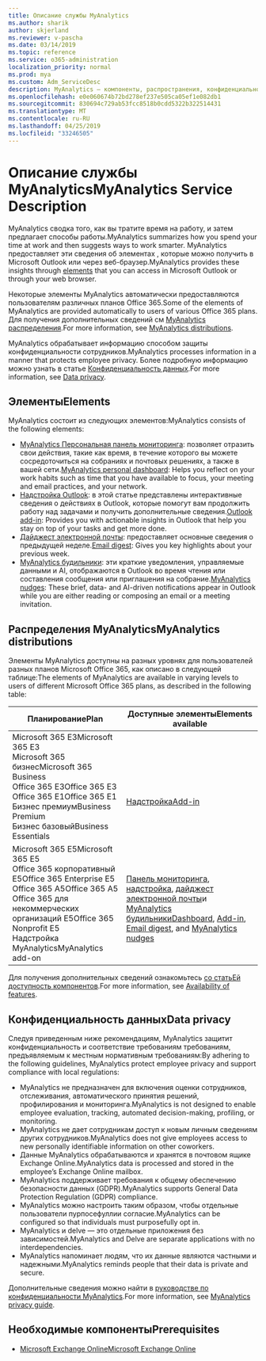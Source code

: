 ```yaml
---
title: Описание службы MyAnalytics
ms.author: sharik
author: skjerland
ms.reviewer: v-pascha
ms.date: 03/14/2019
ms.topic: reference
ms.service: o365-administration
localization_priority: normal
ms.prod: mya
ms.custom: Adm_ServiceDesc
description: MyAnalytics — компоненты, распространения, конфиденциальность и необходимые компоненты
ms.openlocfilehash: e0e060674b72bd278ef237e505ca05ef1e082db1
ms.sourcegitcommit: 830694c729ab53fcc8518b0cdd5322b322514431
ms.translationtype: MT
ms.contentlocale: ru-RU
ms.lasthandoff: 04/25/2019
ms.locfileid: "33246505"
---
```

# <a name="myanalytics-service-description"></a><span data-ttu-id="e04b4-103">Описание службы MyAnalytics</span><span class="sxs-lookup"><span data-stu-id="e04b4-103">MyAnalytics Service Description</span></span>

<span data-ttu-id="e04b4-104">MyAnalytics сводка того, как вы тратите время на работу, и затем предлагает способы работы.</span><span class="sxs-lookup"><span data-stu-id="e04b4-104">MyAnalytics summarizes how you spend your time at work and then suggests ways to work smarter.</span></span> <span data-ttu-id="e04b4-105">MyAnalytics предоставляет эти сведения об элементах [](#elements) , которые можно получить в Microsoft Outlook или через веб-браузер.</span><span class="sxs-lookup"><span data-stu-id="e04b4-105">MyAnalytics provides these insights through [elements](#elements) that you can access in Microsoft Outlook or through your web browser.</span></span>

<span data-ttu-id="e04b4-106">Некоторые элементы MyAnalytics автоматически предоставляются пользователям различных планов Office 365.</span><span class="sxs-lookup"><span data-stu-id="e04b4-106">Some of the elements of MyAnalytics are provided automatically to users of various Office 365 plans.</span></span> <span data-ttu-id="e04b4-107">Для получения дополнительных сведений см [MyAnalytics распределения](#myanalytics-distributions).</span><span class="sxs-lookup"><span data-stu-id="e04b4-107">For more information, see [MyAnalytics distributions](#myanalytics-distributions).</span></span>  

<span data-ttu-id="e04b4-108">MyAnalytics обрабатывает информацию способом защиты конфиденциальности сотрудников.</span><span class="sxs-lookup"><span data-stu-id="e04b4-108">MyAnalytics processes information in a manner that protects employee privacy.</span></span> <span data-ttu-id="e04b4-109">Более подробную информацию можно узнать в статье [Конфиденциальность данных](#data-privacy).</span><span class="sxs-lookup"><span data-stu-id="e04b4-109">For more information, see [Data privacy](#data-privacy).</span></span>

## <a name="elements"></a><span data-ttu-id="e04b4-110">Элементы</span><span class="sxs-lookup"><span data-stu-id="e04b4-110">Elements</span></span>

<span data-ttu-id="e04b4-111">MyAnalytics состоит из следующих элементов:</span><span class="sxs-lookup"><span data-stu-id="e04b4-111">MyAnalytics consists of the following elements:</span></span>

* <span data-ttu-id="e04b4-112">[MyAnalytics Персональная панель мониторинга](https://docs.microsoft.com/workplace-analytics/myanalytics/use/dashboard): позволяет отразить свои действия, такие как время, в течение которого вы можете сосредоточиться на собраниях и почтовых решениях, а также в вашей сети.</span><span class="sxs-lookup"><span data-stu-id="e04b4-112">[MyAnalytics personal dashboard](https://docs.microsoft.com/workplace-analytics/myanalytics/use/dashboard): Helps you reflect on your work habits such as time that you have available to focus, your meeting and email practices, and your network.</span></span>
* <span data-ttu-id="e04b4-113">[Надстройка Outlook](https://docs.microsoft.com/workplace-analytics/myanalytics/use/add-in): в этой статье представлены интерактивные сведения о действиях в Outlook, которые помогут вам продолжить работу над задачами и получить дополнительные сведения.</span><span class="sxs-lookup"><span data-stu-id="e04b4-113">[Outlook add-in](https://docs.microsoft.com/workplace-analytics/myanalytics/use/add-in): Provides you with actionable insights in Outlook that help you stay on top of your tasks and get more done.</span></span>
* <span data-ttu-id="e04b4-114">[Дайджест электронной почты](https://docs.microsoft.com/workplace-analytics/myanalytics/use/email-digest): предоставляет основные сведения о предыдущей неделе.</span><span class="sxs-lookup"><span data-stu-id="e04b4-114">[Email digest](https://docs.microsoft.com/workplace-analytics/myanalytics/use/email-digest): Gives you key highlights about your previous week.</span></span>
* <span data-ttu-id="e04b4-115">[MyAnalytics будильники](https://docs.microsoft.com/workplace-analytics/myanalytics/use/mya-notifications): эти краткие уведомления, управляемые данными и AI, отображаются в Outlook во время чтения или составления сообщения или приглашения на собрание.</span><span class="sxs-lookup"><span data-stu-id="e04b4-115">[MyAnalytics nudges](https://docs.microsoft.com/workplace-analytics/myanalytics/use/mya-notifications): These brief, data- and AI-driven notifications appear in Outlook while you are either reading or composing an email or a meeting invitation.</span></span>

## <a name="myanalytics-distributions"></a><span data-ttu-id="e04b4-116">Распределения MyAnalytics</span><span class="sxs-lookup"><span data-stu-id="e04b4-116">MyAnalytics distributions</span></span>

<span data-ttu-id="e04b4-117">Элементы MyAnalytics доступны на разных уровнях для пользователей разных планов Microsoft Office 365, как описано в следующей таблице:</span><span class="sxs-lookup"><span data-stu-id="e04b4-117">The elements of MyAnalytics are available in varying levels to users of different Microsoft Office 365 plans, as described in the following table:</span></span>

| <span data-ttu-id="e04b4-118">Планирование</span><span class="sxs-lookup"><span data-stu-id="e04b4-118">Plan</span></span> | <span data-ttu-id="e04b4-119">Доступные элементы</span><span class="sxs-lookup"><span data-stu-id="e04b4-119">Elements available</span></span> |
| --- | --- |
| <span data-ttu-id="e04b4-120">Microsoft 365 E3</span><span class="sxs-lookup"><span data-stu-id="e04b4-120">Microsoft 365 E3</span></span></br><span data-ttu-id="e04b4-121">Microsoft 365 бизнес</span><span class="sxs-lookup"><span data-stu-id="e04b4-121">Microsoft 365 Business</span></span></br><span data-ttu-id="e04b4-122">Office 365 E3</span><span class="sxs-lookup"><span data-stu-id="e04b4-122">Office 365 E3</span></span></br><span data-ttu-id="e04b4-123">Office 365 E1</span><span class="sxs-lookup"><span data-stu-id="e04b4-123">Office 365 E1</span></span></br><span data-ttu-id="e04b4-124">Бизнес премиум</span><span class="sxs-lookup"><span data-stu-id="e04b4-124">Business Premium</span></span></br><span data-ttu-id="e04b4-125">Бизнес базовый</span><span class="sxs-lookup"><span data-stu-id="e04b4-125">Business Essentials</span></span> | </br></br></br>[<span data-ttu-id="e04b4-126">Надстройка</span><span class="sxs-lookup"><span data-stu-id="e04b4-126">Add-in</span></span>](https://docs.microsoft.com/en-us/workplace-analytics/myanalytics/use/add-in) |
| <span data-ttu-id="e04b4-127">Microsoft 365 E5</span><span class="sxs-lookup"><span data-stu-id="e04b4-127">Microsoft 365 E5</span></span></br><span data-ttu-id="e04b4-128">Office 365 корпоративный E5</span><span class="sxs-lookup"><span data-stu-id="e04b4-128">Office 365 Enterprise E5</span></span></br><span data-ttu-id="e04b4-129">Office 365 A5</span><span class="sxs-lookup"><span data-stu-id="e04b4-129">Office 365 A5</span></span></br><span data-ttu-id="e04b4-130">Office 365 для некоммерческих организаций E5</span><span class="sxs-lookup"><span data-stu-id="e04b4-130">Office 365 Nonprofit E5</span></span></br><span data-ttu-id="e04b4-131">Надстройка MyAnalytics</span><span class="sxs-lookup"><span data-stu-id="e04b4-131">MyAnalytics add-on</span></span> | </br><span data-ttu-id="e04b4-132">[Панель мониторинга](https://docs.microsoft.com/en-us/workplace-analytics/myanalytics/use/dashboard), [надстройка](https://docs.microsoft.com/en-us/workplace-analytics/myanalytics/use/add-in), [дайджест электронной почты](https://docs.microsoft.com/en-us/workplace-analytics/myanalytics/use/email-digest)и [MyAnalytics будильники](https://docs.microsoft.com/en-us/workplace-analytics/myanalytics/use/mya-notifications)</span><span class="sxs-lookup"><span data-stu-id="e04b4-132">[Dashboard](https://docs.microsoft.com/en-us/workplace-analytics/myanalytics/use/dashboard), [Add-in](https://docs.microsoft.com/en-us/workplace-analytics/myanalytics/use/add-in), [Email digest](https://docs.microsoft.com/en-us/workplace-analytics/myanalytics/use/email-digest), and [MyAnalytics nudges](https://docs.microsoft.com/en-us/workplace-analytics/myanalytics/use/mya-notifications)</span></span> |

<span data-ttu-id="e04b4-133">Для получения дополнительных сведений ознакомьтесь [со статьЕй доступность компонентов](https://docs.microsoft.com/workplace-analytics/myanalytics/overview/plans-environments).</span><span class="sxs-lookup"><span data-stu-id="e04b4-133">For more information, see [Availability of features](https://docs.microsoft.com/workplace-analytics/myanalytics/overview/plans-environments).</span></span>

## <a name="data-privacy"></a><span data-ttu-id="e04b4-134">Конфиденциальность данных</span><span class="sxs-lookup"><span data-stu-id="e04b4-134">Data privacy</span></span>

<span data-ttu-id="e04b4-135">Следуя приведенным ниже рекомендациям, MyAnalytics защитит конфиденциальность и соответствие требованиям требованиям, предъявляемым к местным нормативным требованиям:</span><span class="sxs-lookup"><span data-stu-id="e04b4-135">By adhering to the following guidelines, MyAnalytics protect employee privacy and support compliance with local regulations:</span></span>

* <span data-ttu-id="e04b4-136">MyAnalytics не предназначен для включения оценки сотрудников, отслеживания, автоматического принятия решений, профилирования и мониторинга.</span><span class="sxs-lookup"><span data-stu-id="e04b4-136">MyAnalytics is not designed to enable employee evaluation, tracking, automated decision-making, profiling, or monitoring.</span></span>
* <span data-ttu-id="e04b4-137">MyAnalytics не дает сотрудникам доступ к новым личным сведениям других сотрудников.</span><span class="sxs-lookup"><span data-stu-id="e04b4-137">MyAnalytics does not give employees access to new personally identifiable information on other coworkers.</span></span>
* <span data-ttu-id="e04b4-138">Данные MyAnalytics обрабатываются и хранятся в почтовом ящике Exchange Online.</span><span class="sxs-lookup"><span data-stu-id="e04b4-138">MyAnalytics data is processed and stored in the employee’s Exchange Online mailbox.</span></span>
* <span data-ttu-id="e04b4-139">MyAnalytics поддерживает требования к общему обеспечению безопасности данных (GDPR).</span><span class="sxs-lookup"><span data-stu-id="e04b4-139">MyAnalytics supports General Data Protection Regulation (GDPR) compliance.</span></span>
* <span data-ttu-id="e04b4-140">MyAnalytics можно настроить таким образом, чтобы отдельные пользователи пурпосефуллии согласие.</span><span class="sxs-lookup"><span data-stu-id="e04b4-140">MyAnalytics can be configured so that individuals must purposefully opt in.</span></span>
* <span data-ttu-id="e04b4-141">MyAnalytics и delve — это отдельные приложения без зависимостей.</span><span class="sxs-lookup"><span data-stu-id="e04b4-141">MyAnalytics and Delve are separate applications with no interdependencies.</span></span>
* <span data-ttu-id="e04b4-142">MyAnalytics напоминает людям, что их данные являются частными и надежными.</span><span class="sxs-lookup"><span data-stu-id="e04b4-142">MyAnalytics reminds people that their data is private and secure.</span></span>

<span data-ttu-id="e04b4-143">Дополнительные сведения можно найти в [руководстве по конфиденциальности MyAnalytics](https://docs.microsoft.com/workplace-analytics/myanalytics/overview/privacy-guide).</span><span class="sxs-lookup"><span data-stu-id="e04b4-143">For more information, see [MyAnalytics privacy guide](https://docs.microsoft.com/workplace-analytics/myanalytics/overview/privacy-guide).</span></span>

## <a name="prerequisites"></a><span data-ttu-id="e04b4-144">Необходимые компоненты</span><span class="sxs-lookup"><span data-stu-id="e04b4-144">Prerequisites</span></span>

* [<span data-ttu-id="e04b4-145">Microsoft Exchange Online</span><span class="sxs-lookup"><span data-stu-id="e04b4-145">Microsoft Exchange Online</span></span>](https://docs.microsoft.com/office365/servicedescriptions/exchange-online-service-description/exchange-online-service-description)
